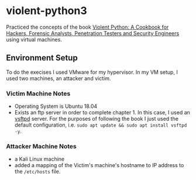 # violent-python3
Practiced the concepts of the book [Violent Python: A Cookbook for Hackers, Forensic Analysts, Penetration Testers and Security Engineers](https://www.amazon.com/Violent-Python-Cookbook-Penetration-Engineers/dp/1597499579) using virtual machines. 
## Environment Setup
To do the execises I used VMware for my hypervisor. In my VM setup, I used two machines, an attacker and victim. 
### Victim Machine Notes
- Operating System is Ubuntu 18.04
- Exists an ftp server in order to complete chapter 1. In this case, I used an [vsftpd](https://en.wikipedia.org/wiki/Vsftpd) server. For the purposes of following the book I just used the default configuration, i.e. ```sudo apt update && sudo apt install vsftpd -y```. 

### Attacker Machine Notes
 - a Kali Linux machine
 - added a mapping of the Victim's machine's hostname to IP address to the ```/etc/hosts``` file. 